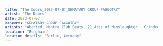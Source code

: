 ```yaml
---
title: "The Doors_2023-07-07_SEMATARY GROUP FAGGOTRY"
artist: "The Doors"
date: 2023-07-07
concert: "SEMATARY GROUP FAGGOTRY"
artists: "Aborted, Mantra Club Beats, 21 Acts of Manslaughter	Grindcore	United States, Buckshot, ABBA, Bladee, 9 Foot Super SoldierCrossoverHardcore, 12 Gauge Rampage, 324	Grindcore	Japan"
location: "Berghain"
location_details: "Berlin, Germany"
---
```

